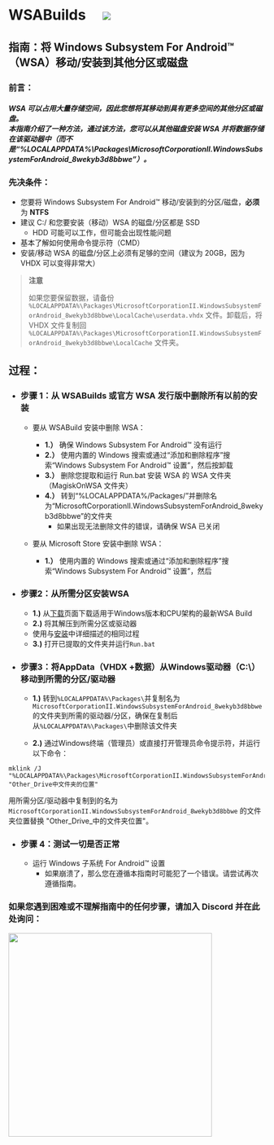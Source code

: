 # WSABuilds &nbsp; &nbsp; <img src="https://img.shields.io/github/downloads/MustardChef/WSABuilds/total?label=Total%20Downloads&style=for-the-badge"/> &nbsp; 


## 指南：将 Windows Subsystem For Android™（WSA）移动/安装到其他分区或磁盘

### 前言：
##### WSA 可以占用大量存储空间，因此您想将其移动到具有更多空间的其他分区或磁盘。<br>本指南介绍了一种方法，通过该方法，您可以从其他磁盘安装 WSA 并将数据存储在该驱动器中（而不是“%LOCALAPPDATA%\Packages\MicrosoftCorporationII.WindowsSubsystemForAndroid_8wekyb3d8bbwe”）。

### 先决条件：
- 您要将 Windows Subsystem For Android™ 移动/安装到的分区/磁盘，**必须**为 **NTFS**
- 建议 C:/ 和您要安装（移动）WSA 的磁盘/分区都是 SSD
    - HDD 可能可以工作，但可能会出现性能问题
- 基本了解如何使用命令提示符（CMD）
- 安装/移动 WSA 的磁盘/分区上必须有足够的空间（建议为 20GB，因为 VHDX 可以变得非常大）

> **注意**
>
> 如果您要保留数据，请备份 `%LOCALAPPDATA%\Packages\MicrosoftCorporationII.WindowsSubsystemForAndroid_8wekyb3d8bbwe\LocalCache\userdata.vhdx` 文件。卸载后，将 VHDX 文件复制回 `%LOCALAPPDATA%\Packages\MicrosoftCorporationII.WindowsSubsystemForAndroid_8wekyb3d8bbwe\LocalCache` 文件夹。

## 过程：

- ### 步骤 1：从 WSABuilds 或官方 WSA 发行版中删除所有以前的安装
    - 要从 WSABuild 安装中删除 WSA：

        - **1.）** 确保 Windows Subsystem For Android™ 没有运行
        - **2.）** 使用内置的 Windows 搜索或通过“添加和删除程序”搜索“Windows Subsystem For Android™ 设置”，然后按卸载
        - **3.）** 删除您提取和运行 Run.bat 安装 WSA 的 WSA 文件夹（MagiskOnWSA 文件夹）
        - **4.）** 转到“%LOCALAPPDATA%/Packages/”并删除名为“MicrosoftCorporationII.WindowsSubsystemForAndroid_8wekyb3d8bbwe”的文件夹
            - 如果出现无法删除文件的错误，请确保 WSA 已关闭

    - 要从 Microsoft Store 安装中删除 WSA：
        - **1.）** 使用内置的 Windows 搜索或通过“添加和删除程序”搜索“Windows Subsystem For Android™ 设置”，然后


- ### 步骤2：从所需分区安装WSA 
    - **1.)** 从[下载](https://github.com/MustardChef/WSABuilds#downloads)页面下载适用于Windows版本和CPU架构的最新WSA Build 
    - **2.)** 将其解压到所需分区或驱动器
    - 使用与[安装](https://github.com/MustardChef/WSABuilds#--installation)中详细描述的相同过程 
    - **3.)** 打开已提取的文件夹并运行``Run.bat``

- ### 步骤3：将AppData（VHDX +数据）从Windows驱动器（C:\）移动到所需的分区/驱动器 
     - **1.)** 转到``%LOCALAPPDATA%\Packages\``并复制名为``MicrosoftCorporationII.WindowsSubsystemForAndroid_8wekyb3d8bbwe``的文件夹到所需的驱动器/分区，确保在复制后从``%LOCALAPPDATA%\Packages\``中删除该文件夹 
     
     - **2.)** 通过Windows终端（管理员）或直接打开管理员命令提示符，并运行以下命令：
```shell
mklink /J "%LOCALAPPDATA%\Packages\MicrosoftCorporationII.WindowsSubsystemForAndroid_8wekyb3d8bbwe" "Other_Drive中文件夹的位置"
```
用所需分区/驱动器中复制到的名为 ``MicrosoftCorporationII.WindowsSubsystemForAndroid_8wekyb3d8bbwe`` 的文件夹位置替换 "Other_Drive_中的文件夹位置"。

- ### 步骤 4：测试一切是否正常
    - 运行 Windows 子系统 For Android™ 设置
        - 如果崩溃了，那么您在遵循本指南时可能犯了一个错误。请尝试再次遵循指南。
    
    
### 如果您遇到困难或不理解指南中的任何步骤，请加入 Discord 并在此处询问：
[<img src="https://invidget.switchblade.xyz/2thee7zzHZ" style="width: 400px;"/>](https://discord.gg/2thee7zzHZ) 
